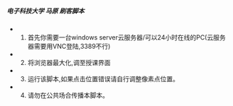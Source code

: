 ##### 电子科技大学 马原 刷客脚本
* 1. 首先你需要一台windows server云服务器/可以24小时在线的PC(云服务器需要用VNC登陆,3389不行)
* 2. 将浏览器最大化,调至授课界面
* 3. 运行该脚本,如果点击位置错误请自行调整像素点位置。
* 4. 请勿在公共场合传播本脚本。
